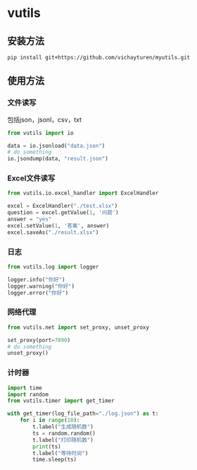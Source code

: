 # vutils

## 安装方法
```shell
pip install git+https://github.com/vichayturen/myutils.git
```

## 使用方法

### 文件读写
包括json，jsonl，csv，txt
```python
from vutils import io

data = io.jsonload("data.json")
# do something
io.jsondump(data, "result.json")
```

### Excel文件读写
```python
from vutils.io.excel_handler import ExcelHandler

excel = ExcelHandler("./test.xlsx")
question = excel.getValue(1, '问题')
answer = "yes"
excel.setValue(1, '答案', answer)
excel.saveAs("./result.xlsx")
```

### 日志
```python
from vutils.log import logger

logger.info("你好")
logger.warning("你好")
logger.error("你好")
```

### 网络代理
```python
from vutils.net import set_proxy, unset_proxy

set_proxy(port=7890)
# do something
unset_proxy()
```

### 计时器
```python
import time
import random
from vutils.timer import get_timer

with get_timer(log_file_path="./log.json") as t:
    for i in range(10):
        t.label("生成随机数")
        ts = random.random()
        t.label("打印随机数")
        print(ts)
        t.label("等待时间")
        time.sleep(ts)
```
